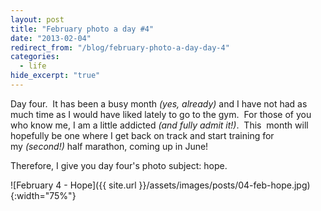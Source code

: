 ```yaml
---
layout: post
title: "February photo a day #4"
date: "2013-02-04"
redirect_from: "/blog/february-photo-a-day-day-4"
categories:
  - life
hide_excerpt: "true"
---
```


Day four.  It has been a busy month _(yes, already)_ and I have not had as much time as I would have liked lately to go to the gym.  For those of you who know me, I am a little addicted _(and fully admit it!)_.  This  month will hopefully be one where I get back on track and start training for my _(second!)_ half marathon, coming up in June!

Therefore, I give you day four's photo subject: hope.

![February 4 - Hope]({{ site.url }}/assets/images/posts/04-feb-hope.jpg){:width="75%"}
